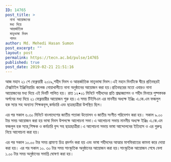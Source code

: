 ```yaml
---
ID: 14765
post_title: >
  নানা আয়োজনের
  মধ্য দিয়ে
  আন্তর্জাতিক
  মাতৃভাষা দিবস
  পালন
author: Md. Mehedi Hasan Sumon
post_excerpt: ""
layout: post
permalink: https://tecn.ac.bd/pulse/14765
published: true
post_date: 2019-02-21 21:51:16
---
```

আজ মহান ২১ শে ফেব্রুয়ারী ২০১৯,শহীদ দিবস ও আন্তর্জাতিক মাতৃভাষা দিবস।এই মহান দিনটিকে ঘীরে প্রতিবছরই টেক্সটাইল ইঞ্জিনিয়ারিং কলেজ নোয়াখালীতে নানা অনুষ্ঠানের আয়োজন করা হয়।প্রতিবছরের মতো এবারও নানা আয়োজনের মধ্য দিয়ে এই দিনটি পালিত হয়। রাত ১২•০১ মিনিটে শহীদদের প্রতি শ্রদ্ধাজ্ঞ্যাপন ও শহীদ মিনারে পুষ্পস্তবক অর্পনের মধ্য দিয়ে ২১ ফেব্রুয়ারীর আয়োজন শুরু হয়।এ সময় টিইসিএন এর মাননীয় অধ্যক্ষ ইঞ্জিঃ এ.কে.এম ফজলুল হক স্যার সহ অন্যান্য শিক্ষকবৃন্দ,কর্মচারি এবং ছাত্রছাত্রীরা উপস্থিত ছিল।

এর পর সকাল ৬.৩০ মিনিটে বাংলাদেশের জাতীয় পতাকা উত্তোলন ও জাতীয় সংগীত পরিবেশন করা হয়। সকাল ৯.০০ টার সময় আয়োজন করা হয় ভাষা দিবস উপলক্ষে আলোচনা সভা।এ আলোচনা সভায় মাননীয় অধ্যক্ষ ইঞ্জিঃ এ.কে.এম ফজলুল হক স্যার,শিক্ষক ও কর্মচারি বৃন্দ সহ ছাত্রছাত্রীরা।এ আলোচনা সভায় ভাষা আন্দোলনের ইতিহাস ও এর গুরুত্ব নিয়ে আলোচনা করা হয়।

এর পর সকাল ১০.০০ টার সময় প্রামাণ্য চিত্র প্রদর্শন করা হয় এবং ভাষা শহীদদের আত্মার মাগফিরাতের কামনা করে দোয়া করা হয়। এর পর সকাল ১০. ৩০ টার সময় সাংস্কৃতিক অনুষ্ঠানের আয়োজন করা হয়।সাংস্কৃতিক আয়োজন শেষে বেলা ১.০০ টার সময় অনুষ্ঠানের সমাপ্তি ঘোষণা করা হয়।